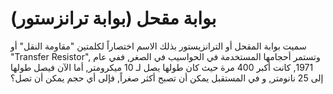 # بوابة مقحل (بوابة ترانزستور)

سميت بوابة المقحل أو الترانزيستور بذلك الاسم اختصاراً لكلمتين "مقاومة النقل" أو
"Transfer Resistor", وتستمر أحجامها المستخدمة في الحواسيب في الصغر, ففي عام
1971, كانت أكبر 400 مرة حيث كان طولها يصل لـ 10 ميكرومتر, أما الآن فيصل طولها
إلى 25 نانومتر, و في المستقبل يمكن أن تصبح أكثر صغراً, فإلى أي حجم يمكن أن تصل؟
